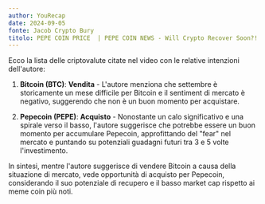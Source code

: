 ```yaml
---
author: YouRecap
date: 2024-09-05
fonte: Jacob Crypto Bury
titolo: PEPE COIN PRICE  | PEPE COIN NEWS - Will Crypto Recover Soon?!
---
```


Ecco la lista delle criptovalute citate nel video con le relative intenzioni dell'autore:

1. **Bitcoin (BTC)**: **Vendita** - L'autore menziona che settembre è storicamente un mese difficile per Bitcoin e il sentiment di mercato è negativo, suggerendo che non è un buon momento per acquistare.

2. **Pepecoin (PEPE)**: **Acquisto** - Nonostante un calo significativo e una spirale verso il basso, l'autore suggerisce che potrebbe essere un buon momento per accumulare Pepecoin, approfittando del "fear" nel mercato e puntando su potenziali guadagni futuri tra 3 e 5 volte l'investimento. 

In sintesi, mentre l'autore suggerisce di vendere Bitcoin a causa della situazione di mercato, vede opportunità di acquisto per Pepecoin, considerando il suo potenziale di recupero e il basso market cap rispetto ai meme coin più noti.
